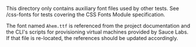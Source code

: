 This directory only contains auxiliary font files used by other tests. See
/css-fonts for tests covering the CSS Fonts Module specification.

The font named `Ahem.ttf` is referenced from the project documentation and the
CLI's scripts for provisioning virtual machines provided by Sauce Labs. If that
file is re-located, the references should be updated accordingly.
